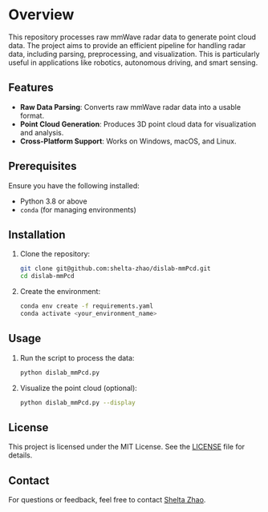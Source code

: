# Overview

This repository processes raw mmWave radar data to generate point cloud data. The project aims to provide an efficient pipeline for handling radar data, including parsing, preprocessing, and visualization. This is particularly useful in applications like robotics, autonomous driving, and smart sensing.

## Features

- **Raw Data Parsing**: Converts raw mmWave radar data into a usable format.  
- **Point Cloud Generation**: Produces 3D point cloud data for visualization and analysis.  
- **Cross-Platform Support**: Works on Windows, macOS, and Linux.  

## Prerequisites

Ensure you have the following installed:

- Python 3.8 or above  
- `conda` (for managing environments)

## Installation

1. Clone the repository:

   ```bash
   git clone git@github.com:shelta-zhao/dislab-mmPcd.git
   cd dislab-mmPcd
   ```

2. Create the environment:
   
   ```bash
   conda env create -f requirements.yaml
   conda activate <your_environment_name>
   ```

## Usage

1. Run the script to process the data:  

   ```bash
   python dislab_mmPcd.py
   ```

2. Visualize the point cloud (optional):  

   ```bash
   python dislab_mmPcd.py --display
   ```

## License

This project is licensed under the MIT License. See the [LICENSE](LICENSE) file for details.


## Contact

For questions or feedback, feel free to contact [Shelta Zhao](mailto:xiaotang_zhao@outlook.com).
